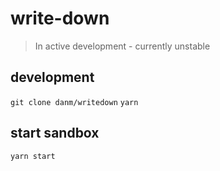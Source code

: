 # write-down
> In active development - currently unstable

## development
`git clone danm/writedown`
`yarn`

## start sandbox
`yarn start`

